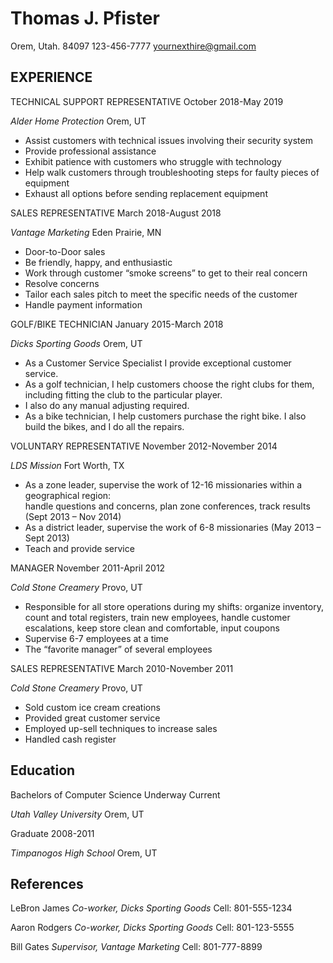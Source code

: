 # Thomas J. Pfister        
Orem, Utah. 84097  123-456-7777 yournexthire@gmail.com
            
## EXPERIENCE
TECHNICAL SUPPORT REPRESENTATIVE October 2018-May 2019

*Alder Home Protection* Orem, UT
* Assist customers with technical issues involving their security system
* Provide professional assistance
* Exhibit patience with customers who struggle with technology
* Help walk customers through troubleshooting steps for faulty pieces of equipment
* Exhaust all options before sending replacement equipment
                

SALES REPRESENTATIVE March 2018-August 2018

*Vantage Marketing* Eden Prairie, MN
* Door-to-Door sales
* Be friendly, happy, and enthusiastic
* Work through customer “smoke screens” to get to their real concern
* Resolve concerns
* Tailor each sales pitch to meet the specific needs of the customer
* Handle payment information
        
        
GOLF/BIKE TECHNICIAN January 2015-March 2018 

*Dicks Sporting Goods* Orem, UT
* As a Customer Service Specialist I provide exceptional customer service.
* As a golf technician, I help customers choose the right clubs for them, including fitting the club to the particular player.
* I also do any manual adjusting required.
* As a bike technician, I help customers purchase the right bike. I also build the bikes, and I do all the repairs.
                

VOLUNTARY REPRESENTATIVE November 2012-November 2014

*LDS Mission* Fort Worth, TX
* As a zone leader, supervise the work of 12-16 missionaries within a geographical region:  
    handle questions and concerns, plan zone conferences, track results (Sept 2013 – Nov 2014)
* As a district leader, supervise the work of 6-8 missionaries (May 2013 – Sept 2013)
* Teach and provide service


MANAGER November 2011-April 2012

*Cold Stone Creamery* Provo, UT
* Responsible for all store operations during my shifts: organize inventory, count and total registers,
    train new employees, handle customer escalations, keep store clean and comfortable, input coupons
* Supervise 6-7 employees at a time
* The “favorite manager” of several employees
                
SALES REPRESENTATIVE March 2010-November 2011

*Cold Stone Creamery* Provo, UT
* Sold custom ice cream creations
* Provided great customer service
* Employed up-sell techniques to increase sales
* Handled cash register
    
## Education
Bachelors of Computer Science Underway Current

*Utah Valley University* Orem, UT

Graduate 2008-2011

*Timpanogos High School* Orem, UT

## References
LeBron James *Co-worker, Dicks Sporting Goods* Cell: 801-555-1234

Aaron Rodgers *Co-worker, Dicks Sporting Goods* Cell: 801-123-5555

Bill Gates *Supervisor, Vantage Marketing* Cell: 801-777-8899
